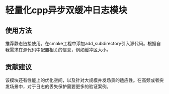 # 轻量化cpp异步双缓冲日志模块
## 使用方法
推荐静态链接使用。在cmake工程中添加add_subdirectory引入源代码。根据自我需求在源代码中配置相关的信息，例如缓冲区大小。
## 贡献建议
该模块还有性能上的优化空间，以及针对大规模并发场景的适应性。在高频或者突发场景中，对于日志的丢失保护需要更多的验证案例。
